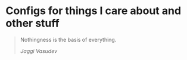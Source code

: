 # Configs for things I care about and other stuff

> Nothingness is the basis of everything.
>
> _Jaggi Vasudev_

